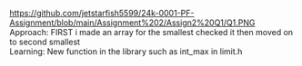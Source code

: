 https://github.com/jetstarfish5599/24k-0001-PF-Assignment/blob/main/Assignment%202/Assign2%20Q1/Q1.PNG <br>
Approach: FIRST i made an array for the smallest checked it then moved on to second smallest <br>
Learning: New function in the library such as int_max in limit.h
